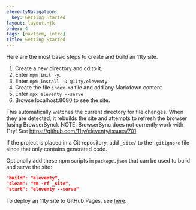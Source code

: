 ```yaml
---
eleventyNavigation:
  key: Getting Started
layout: layout.njk
order: 4
tags: [navItem, intro]
title: Getting Started
---
```


Here are the most basic steps to create and build an 11ty site.

1. Create a new directory and cd to it.
1. Enter `npm init -y`.
1. Enter `npm install -D @11ty/eleventy`.
1. Create the file `index.md` file and add any Markdown content.
1. Enter `npx eleventy --serve`
1. Browse localhost:8080 to see the site.

This automatically watches the current directory for file changes.
When they are detected, it rebuilds the site and
attempts to refresh the browser (using BrowserSync).
NOTE: BrowserSync does not currently work with 11ty!
See https://github.com/11ty/eleventy/issues/701.

If the project is placed in a Git repository,
add `_site/` to the `.gitignore` file
since that only contains generated code.

Optionally add these npm scripts in `package.json`
that can be used to build and serve the site:

```json
"build": "eleventy",
"clean": "rm -rf _site",
"start": "eleventy --serve"
```

To deploy an 11ty site to GitHub Pages,
see <a href="/github-pages">here</a>.
